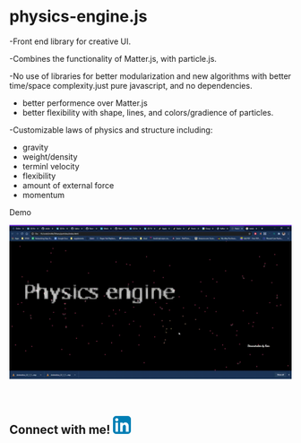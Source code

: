 
# physics-engine.js<br/>

-Front end library for creative UI. <br/>

-Combines the functionality of Matter.js, with particle.js.  <br/>

-No use of libraries for better modularization and new algorithms with better time/space complexity.just pure javascript, and no dependencies. <br/>
   - better performence over Matter.js
   - better flexibility with shape, lines, and colors/gradience of particles. <br/>
   
-Customizable laws of physics and structure including: 
   - gravity <br/>
   - weight/density <br/>
   - terminl velocity <br/>
   - flexibility <br/>
   - amount of external force <br/>
   - momentum <br/>

 Demo
 
![PE demo](./demo.gif)<br/>
<br/>
<br/>

## Connect with me! [<img src="./linkedin.png">](https://www.linkedin.com/in/keon-w-kim/)
                  
